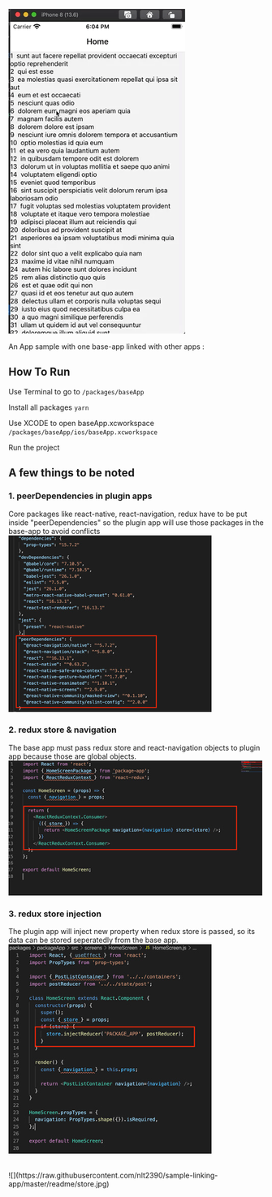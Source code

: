 ![](https://raw.githubusercontent.com/nlt2390/sample-linking-app/master/readme/ss1.gif)

An App sample with one base-app linked with other apps :<br>


## How To Run
Use Terminal to go to
`/packages/baseApp`

Install all packages
`yarn`

Use XCODE to open baseApp.xcworkspace
`/packages/baseApp/ios/baseApp.xcworkspace`

Run the project<br>

## A few things to be noted

### 1. peerDependencies in plugin apps
Core packages like react-native, react-navigation, redux have to be put inside "peerDependencies" so the plugin app will use those packages in the base-app to avoid conflicts<br>
![](https://raw.githubusercontent.com/nlt2390/sample-linking-app/master/readme/peerDependeces.jpg)

### 2. redux store & navigation
The base app must pass redux store and react-navigation objects to plugin app because those are global objects.<br>
![](https://raw.githubusercontent.com/nlt2390/sample-linking-app/master/readme/redux.jpg)

### 3. redux store injection
The plugin app will inject new property when redux store is passed, so its data can be stored seperatedly from the base app.<br>
![](https://raw.githubusercontent.com/nlt2390/sample-linking-app/master/readme/injection.jpg)

<br>
![](https://raw.githubusercontent.com/nlt2390/sample-linking-app/master/readme/store.jpg)



